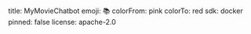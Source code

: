 title: MyMovieChatbot
emoji: 📚
colorFrom: pink
colorTo: red
sdk: docker
pinned: false
license: apache-2.0